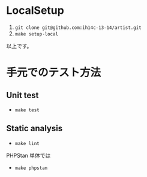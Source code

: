# LocalSetup

1. `git clone git@github.com:ih14c-13-14/artist.git`
2. `make setup-local`

以上です。

# 手元でのテスト方法

## Unit test

-   `make test`

## Static analysis

-   `make lint`

PHPStan 単体では

-   `make phpstan`
